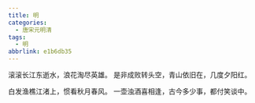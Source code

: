 ```yaml
---
title: 明
categories:
  - 唐宋元明清
tags:
  - 明
abbrlink: e1b6db35
---
```


滚滚长江东逝水，浪花淘尽英雄。
是非成败转头空，青山依旧在，几度夕阳红。

白发渔樵江渚上，惯看秋月春风。
一壶浊酒喜相逢，古今多少事，都付笑谈中。

<!-- more -->